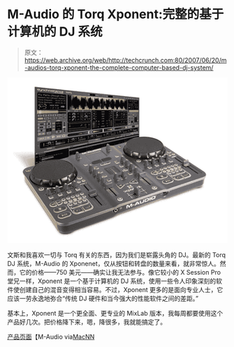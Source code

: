 # M-Audio 的 Torq Xponent:完整的基于计算机的 DJ 系统

> 原文：<https://web.archive.org/web/http://techcrunch.com:80/2007/06/20/m-audios-torq-xponent-the-complete-computer-based-dj-system/>

[![torqxponent.jpg](img/627e83bb4d9b96bce57ffd1486bd6072.png)](https://web.archive.org/web/20160402212145/http://tctechcrunch2011.files.wordpress.com/2007/06/torqxponent.jpg "torqxponent.jpg")

文斯和我喜欢一切与 Torq 有关的东西，因为我们是崭露头角的 DJ。最新的 Torq DJ 系统，M-Audio 的 Xponenet，仅从按钮和转盘的数量来看，就非常惊人。然而，它的价格——750 美元——确实让我无法参与。像它较小的 X Session Pro 堂兄一样，Xponent 是一个基于计算机的 DJ 系统，使用一些令人印象深刻的软件使创建自己的混音变得相当容易。不过，Xponent 更多的是面向专业人士，它应该一劳永逸地弥合“传统 DJ 硬件和当今强大的性能软件之间的差距。”

基本上，Xponent 是一个更全面、更专业的 MixLab 版本，我每周都要使用这个产品好几次。把价格降下来，嗯，降很多，我就能搞定了。

[产品页面](https://web.archive.org/web/20160402212145/http://www.m-audio.com/products/en_us/TorqXponent-main.html)【M-Audio via[MacNN](https://web.archive.org/web/20160402212145/http://www.macnn.com/articles/07/06/20/m.audio.ships.torq.xponent/)